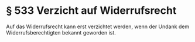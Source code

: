 # § 533 Verzicht auf Widerrufsrecht
Auf das Widerrufsrecht kann erst verzichtet werden, wenn der Undank dem Widerrufsberechtigten bekannt geworden ist.